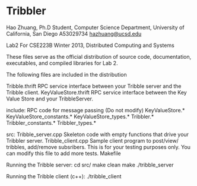 Tribbler
========

Hao Zhuang, 
Ph.D Student, Computer Science Department, University of California, San Diego
A53029734
hazhuang@ucsd.edu

Lab2
For CSE223B Winter 2013, Distributed Computing and Systems


These files serve as the official distribution of source code,
documentation, executables, and compiled libraries for Lab 2.

The following files are included in the distribution

  Tribble.thrift               RPC service interface between your Tribble server and the Tribble client.
  KeyValueStore.thrift         RPC service interface between the Key Value Store and your TribbleServer.

  include:                     RPC code for message passing (Do not modify)
    KeyValueStore.*
    KeyValueStore_constants.*
    KeyValueStore_types.*
    Tribbler.*
    Tribbler_constants.*
    Tribbler_types.*

  src:
    Tribble_server.cpp       Skeleton code with empty functions that drive your Tribbler server.
    Tribble_client.cpp       Sample client program to post/view/ tribbles, add/remove subsribers.
                             This is for your testing purposes only. You can modify this file to add
                             more tests.
    Makefile

Running the Tribble server:
     cd src/
     make clean
     make
     ./tribble_server  <storageServerIP> <StorageServerPort> <tribblerServerPort>

Running the Tribble client (c++):
    ./tribble_client <tribbleServerIP> <tribbleServerPort>
